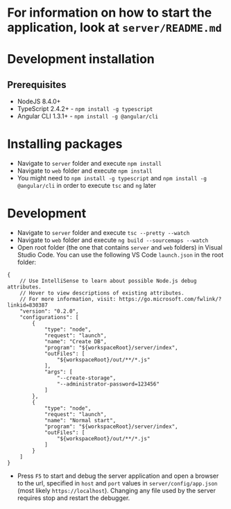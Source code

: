 # For information on how to start the application, look at ```server/README.md```

# Development installation
## Prerequisites
* NodeJS 8.4.0+
* TypeScript 2.4.2+ - ```npm install -g typescript```
* Angular CLI 1.3.1+ - ```npm install -g @angular/cli```

# Installing packages
* Navigate to ```server``` folder and execute ```npm install```
* Navigate to ```web``` folder and execute ```npm install```
* You might need to ```npm install -g typescript``` and ```npm install -g @angular/cli``` in order to execute ```tsc``` and ```ng``` later

# Development
* Navigate to ```server``` folder and execute ```tsc --pretty --watch```
* Navigate to ```web``` folder and execute ```ng build --sourcemaps --watch```
* Open root folder (the one that contains ```server``` and ```web``` folders) in Visual Studio Code. You can use the following VS Code ```launch.json``` in the root folder:
```
{
    // Use IntelliSense to learn about possible Node.js debug attributes.
    // Hover to view descriptions of existing attributes.
    // For more information, visit: https://go.microsoft.com/fwlink/?linkid=830387
    "version": "0.2.0",
    "configurations": [
        {
            "type": "node",
            "request": "launch",
            "name": "Create DB",
            "program": "${workspaceRoot}/server/index",
            "outFiles": [
                "${workspaceRoot}/out/**/*.js"
            ],
            "args": [
                "--create-storage",
                "--administrator-password=123456"
            ]
        },
        {
            "type": "node",
            "request": "launch",
            "name": "Normal start",
            "program": "${workspaceRoot}/server/index",
            "outFiles": [
                "${workspaceRoot}/out/**/*.js"
            ]
        }
    ]
}
```
* Press ```F5``` to start and debug the server application and open a browser to the url, specified in ```host``` and ```port``` values in  ```server/config/app.json``` (most likely ```https://localhost```). Changing any file used by the server requires stop and restart the debugger.